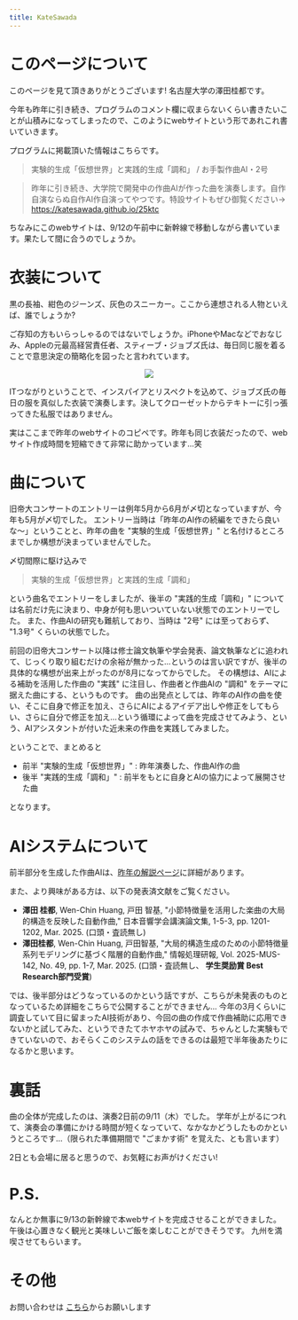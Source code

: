 ```yaml
---
title: KateSawada
---
```


<!-- Google tag (gtag.js) -->
<script async src="https://www.googletagmanager.com/gtag/js?id=G-V15TCBQT2E"></script>
<script>
  window.dataLayer = window.dataLayer || [];
  function gtag(){dataLayer.push(arguments);}
  gtag('js', new Date());

  gtag('config', 'G-V15TCBQT2E');
</script>

# このページについて

このページを見て頂きありがとうございます! 名古屋大学の澤田桂都です。

今年も昨年に引き続き、プログラムのコメント欄に収まらないくらい書きたいことが山積みになってしまったので、このようにwebサイトという形であれこれ書いていきます。

プログラムに掲載頂いた情報はこちらです。

> 実験的生成「仮想世界」と実践的生成「調和」 / お手製作曲AI・2号

> 昨年に引き続き、大学院で開発中の作曲AIが作った曲を演奏します。自作自演ならぬ自作AI作自演ってやつです。特設サイトもぜひ御覧ください→ https://katesawada.github.io/25ktc

ちなみにこのwebサイトは、9/12の午前中に新幹線で移動しながら書いています。果たして間に合うのでしょうか。

# 衣装について

黒の長袖、紺色のジーンズ、灰色のスニーカー。ここから連想される人物といえば、誰でしょうか?

ご存知の方もいらっしゃるのではないでしょうか。iPhoneやMacなどでおなじみ、Appleの元最高経営責任者、スティーブ・ジョブズ氏は、毎日同じ服を着ることで意思決定の簡略化を図ったと言われています。

<div style="text-align: center;">
    <a href="https://www.google.com/url?sa=i&url=https%3A%2F%2Fforbesjapan.com%2Farticles%2Fdetail%2F16710&psig=AOvVaw18xnoS3HipfdDoQe4FWPaU&ust=1725676311520000&source=images&cd=vfe&opi=89978449&ved=0CBEQjRxqFwoTCKiRxOu0rogDFQAAAAAdAAAAABAE" target="_blank" rel="noopener">
        <img src="https://images.forbesjapan.com/media/article/16710/images/main_image_d0d2972a2d25803d8f4930e31c2f356e.jpg?w=1200">
    </a>
</div>

ITつながりということで、インスパイアとリスペクトを込めて、ジョブズ氏の毎日の服を真似した衣装で演奏します。決してクローゼットからテキトーに引っ張ってきた私服ではありません。

実はここまで昨年のwebサイトのコピペです。昨年も同じ衣装だったので、webサイト作成時間を短縮できて非常に助かっています…笑

# 曲について

旧帝大コンサートのエントリーは例年5月から6月が〆切となっていますが、今年も5月が〆切でした。
エントリー当時は「昨年のAI作の続編をできたら良いな〜」ということと、昨年の曲を "実験的生成「仮想世界」" と名付けるところまでしか構想が決まっていませんでした。

〆切間際に駆け込みで
> 実験的生成「仮想世界」と実践的生成「調和」

という曲名でエントリーをしましたが、後半の "実践的生成「調和」" については名前だけ先に決まり、中身が何も思いついていない状態でのエントリーでした。
また、作曲AIの研究も難航しており、当時は "2号" には至っておらず、 "1.3号" くらいの状態でした。

前回の旧帝大コンサート以降は修士論文執筆や学会発表、論文執筆などに追われて、じっくり取り組むだけの余裕が無かった…というのは言い訳ですが、後半の具体的な構想が出来上がったのが8月になってからでした。
その構想は、AIによる補助を活用した作曲の "実践" に注目し、作曲者と作曲AIの "調和" をテーマに据えた曲にする、というものです。
曲の出発点としては、昨年のAI作の曲を使い、そこに自身で修正を加え、さらにAIによるアイデア出しや修正をしてもらい、さらに自分で修正を加え…という循環によって曲を完成させてみよう、という、AIアシスタントが付いた近未来の作曲を実践してみました。


ということで、まとめると

- 前半 "実験的生成「仮想世界」" : 昨年演奏した、作曲AI作の曲
- 後半 "実践的生成「調和」" : 前半をもとに自身とAIの協力によって展開させた曲

となります。

# AIシステムについて

前半部分を生成した作曲AIは、[昨年の解説ページ](https://katesawada.github.io/24ktc)に詳細があります。

また、より興味がある方は、以下の発表済文献をご覧ください。

- **澤田 桂都**, Wen-Chin Huang, 戸田 智基, "小節特徴量を活用した楽曲の大局的構造を反映した自動作曲," 日本音響学会講演論文集, 1-5-3, pp. 1201-1202, Mar. 2025. (口頭・査読無し)
- **澤田桂都**, Wen-Chin Huang, 戸田智基, "大局的構造生成のための小節特徴量系列モデリングに基づく階層的自動作曲," 情報処理研報, Vol. 2025-MUS-142, No. 49, pp. 1-7, Mar. 2025. (口頭・査読無し、 **学生奨励賞 Best Research部門受賞**)

では、後半部分はどうなっているのかという話ですが、こちらが未発表のものとなっているため詳細をこちらで公開することができません…
今年の3月くらいに調査していて目に留まったAI技術があり、今回の曲の作成で作曲補助に応用できないかと試してみた、というできたてホヤホヤの試みで、ちゃんとした実験もできていないので、おそらくこのシステムの話をできるのは最短で半年後あたりになるかと思います。

# 裏話
曲の全体が完成したのは、演奏2日前の9/11（木）でした。
学年が上がるにつれて、演奏会の準備にかける時間が短くなっていて、なかなかどうしたものかというところです…（限られた準備期間で "ごまかす術" を覚えた、とも言います）

2日とも会場に居ると思うので、お気軽にお声がけください!

# P.S.
なんとか無事に9/13の新幹線で本webサイトを完成させることができました。
午後は心置きなく観光と美味しいご飯を楽しむことができそうです。
九州を満喫させてもらいます。

# その他
お問い合わせは [こちら](https://katesawada.github.io/contact/)からお願いします
